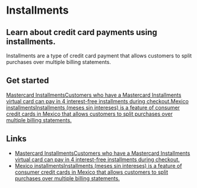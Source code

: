 # Installments

## Learn about credit card payments using installments.

Installments are a type of credit card payment that allows customers to split
purchases over multiple billing statements.

## Get started

[Mastercard InstallmentsCustomers who have a Mastercard Installments virtual
card can pay in 4 interest-free installments during
checkout.](https://docs.stripe.com/payments/mastercard-installments)[Mexico
installmentsInstallments (meses sin intereses) is a feature of consumer credit
cards in Mexico that allows customers to split purchases over multiple billing
statements.](https://docs.stripe.com/payments/mx-installments)

## Links

- [Mastercard InstallmentsCustomers who have a Mastercard Installments virtual
card can pay in 4 interest-free installments during
checkout.](https://docs.stripe.com/payments/mastercard-installments)
- [Mexico installmentsInstallments (meses sin intereses) is a feature of
consumer credit cards in Mexico that allows customers to split purchases over
multiple billing statements.](https://docs.stripe.com/payments/mx-installments)